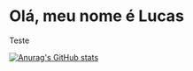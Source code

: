 # Olá, meu nome é Lucas
Teste

[![Anurag's GitHub stats](https://github-readme-stats.vercel.app/api?username=lucasamorais)](https://github.com/lucasamorais/github-readme-stats)
